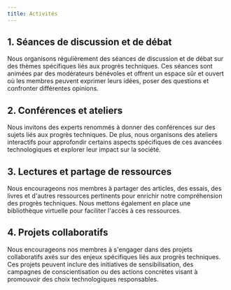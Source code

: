 ```yaml
---
title: Activités
---
```

## 1. Séances de discussion et de débat

Nous organisons régulièrement des 
séances de discussion et de débat sur des thèmes spécifiques liés aux 
progrès techniques. Ces séances sont animées par des modérateurs 
bénévoles et offrent un espace sûr et ouvert où les membres peuvent 
exprimer leurs idées, poser des questions et confronter différentes 
opinions.

## 2. Conférences et ateliers

Nous invitons des experts renommés à donner 
des conférences sur des sujets liés aux progrès techniques. De plus, nous 
organisons des ateliers interactifs pour approfondir certains aspects 
spécifiques de ces avancées technologiques et explorer leur impact sur la 
société.

## 3. Lectures et partage de ressources

Nous encourageons nos membres à 
partager des articles, des essais, des livres et d'autres ressources 
pertinents pour enrichir notre compréhension des progrès techniques. Nous 
mettons également en place une bibliothèque virtuelle pour faciliter 
l'accès à ces ressources.

## 4. Projets collaboratifs

Nous encourageons nos membres à s'engager dans 
des projets collaboratifs axés sur des enjeux spécifiques liés aux progrès 
techniques. Ces projets peuvent inclure des initiatives de sensibilisation, des campagnes de conscientisation ou des actions concrètes visant 
à promouvoir des choix technologiques responsables.